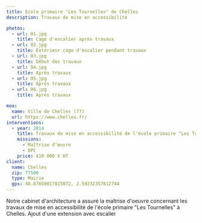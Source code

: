 ```yaml
---
title: Ecole primaire "Les Tournelles" de Chelles
description: Travaux de mise en accessibilité

photos:
  - url: 01.jpg
    title: Cage d'escalier après travaux
  - url: 02.jpg
    title: Extérieur cage d'escalier pendant travaux
  - url: 03.jpg
    title: Début des travaux
  - url: 04.jpg
    title: Après travaux
  - url: 05.jpg
    title: Après travaux
  - url: 06.jpg
    title: Après travaux

moa:
  name: Ville de Chelles (77)
  url: https://www.chelles.fr/
interventions:
  - year: 2014
    title: Travaux de mise en accessibilité de l'école primaire "Les Tournelles"
    missions:
      - Maîtrise d’œuvre
      - OPC
    price: 410 000 € HT
client:
  name: Chelles
  zip: 77500
  type: Mairie
  gps: 48.87650017815072, 2.59232357812744
---
```


Notre cabinet d'architecture a assuré la maîtrise d'oeuvre concernant les
travaux de mise en accessibilité de l'école primaire "Les Tournelles" à Chelles.
Ajout d'une extension avec escalier
